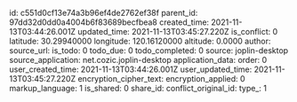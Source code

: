 

id: c551d0cf13e74a3b96ef4de2762ef38f
parent_id: 97dd32d0dd0a4004b6f83689becfbea8
created_time: 2021-11-13T03:44:26.001Z
updated_time: 2021-11-13T03:45:27.220Z
is_conflict: 0
latitude: 30.29940000
longitude: 120.16120000
altitude: 0.0000
author: 
source_url: 
is_todo: 0
todo_due: 0
todo_completed: 0
source: joplin-desktop
source_application: net.cozic.joplin-desktop
application_data: 
order: 0
user_created_time: 2021-11-13T03:44:26.001Z
user_updated_time: 2021-11-13T03:45:27.220Z
encryption_cipher_text: 
encryption_applied: 0
markup_language: 1
is_shared: 0
share_id: 
conflict_original_id: 
type_: 1